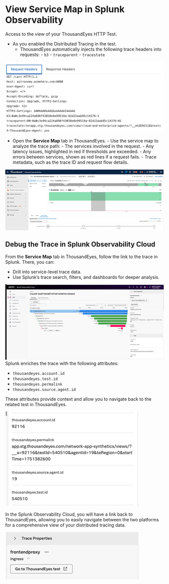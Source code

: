 # View Service Map in Splunk Observability

Access to the view of your ThousandEyes HTTP Test.

- As you enabled the Distributed Tracing in the test.
    - ThousandEyes automatically injects the following trace headers into requests:
          - `b3`
          - `traceparent`
          - `tracestate`

![Trace headers](../../img/thousandeyes/headers.png)

- Open the **Service Map** tab in ThousandEyes.
      - Use the service map to analyze the trace path:
          - The services involved in the request.
          - Any latency issues, highlighted in red if thresholds are exceeded.
          - Any errors between services, shown as red lines if a request fails.
          - Trace metadata, such as the trace ID and request flow details.

![Service Map](../../img/thousandeyes/advanced_service_map.png)

## Debug the Trace in Splunk Observability Cloud

From the **Service Map** tab in ThousandEyes, follow the link to the trace in Splunk. There, you can:

* Drill into service-level trace data.
* Use Splunk’s trace search, filters, and dashboards for deeper analysis.

![trace from ThousandEyes](../../img/splunk_observability/advanced_trace_from_thousandeyes.png)
Splunk enriches the trace with the following attributes:

- `thousandeyes.account.id`
- `thousandeyes.test.id`
- `thousandeyes.permalink`
- `thousandeyes.source.agent.id`

These attributes provide context and allow you to navigate back to the related test in ThousandEyes.

![attributes in the traces](../../img/splunk_observability/attributes_in_the_traces.png)

In the Splunk Observability Cloud, you will have a link back to ThousandEyes, allowing you to easily navigate between the two platforms for a comprehensive view of your distributed tracing data.

![Trace link to ThousandEyes](../../img/splunk_observability/trace_link_to_thousandeyes.png)